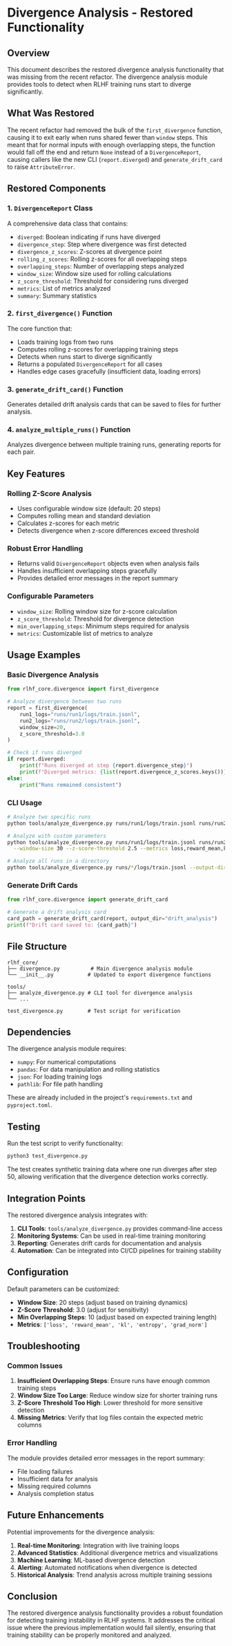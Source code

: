 # Divergence Analysis - Restored Functionality

## Overview

This document describes the restored divergence analysis functionality that was missing from the recent refactor. The divergence analysis module provides tools to detect when RLHF training runs start to diverge significantly.

## What Was Restored

The recent refactor had removed the bulk of the `first_divergence` function, causing it to exit early when runs shared fewer than `window` steps. This meant that for normal inputs with enough overlapping steps, the function would fall off the end and return `None` instead of a `DivergenceReport`, causing callers like the new CLI (`report.diverged`) and `generate_drift_card` to raise `AttributeError`.

## Restored Components

### 1. `DivergenceReport` Class

A comprehensive data class that contains:
- `diverged`: Boolean indicating if runs have diverged
- `divergence_step`: Step where divergence was first detected
- `divergence_z_scores`: Z-scores at divergence point
- `rolling_z_scores`: Rolling z-scores for all overlapping steps
- `overlapping_steps`: Number of overlapping steps analyzed
- `window_size`: Window size used for rolling calculations
- `z_score_threshold`: Threshold for considering runs diverged
- `metrics`: List of metrics analyzed
- `summary`: Summary statistics

### 2. `first_divergence()` Function

The core function that:
- Loads training logs from two runs
- Computes rolling z-scores for overlapping training steps
- Detects when runs start to diverge significantly
- Returns a populated `DivergenceReport` for all cases
- Handles edge cases gracefully (insufficient data, loading errors)

### 3. `generate_drift_card()` Function

Generates detailed drift analysis cards that can be saved to files for further analysis.

### 4. `analyze_multiple_runs()` Function

Analyzes divergence between multiple training runs, generating reports for each pair.

## Key Features

### Rolling Z-Score Analysis
- Uses configurable window size (default: 20 steps)
- Computes rolling mean and standard deviation
- Calculates z-scores for each metric
- Detects divergence when z-score differences exceed threshold

### Robust Error Handling
- Returns valid `DivergenceReport` objects even when analysis fails
- Handles insufficient overlapping steps gracefully
- Provides detailed error messages in the report summary

### Configurable Parameters
- `window_size`: Rolling window size for z-score calculation
- `z_score_threshold`: Threshold for divergence detection
- `min_overlapping_steps`: Minimum steps required for analysis
- `metrics`: Customizable list of metrics to analyze

## Usage Examples

### Basic Divergence Analysis

```python
from rlhf_core.divergence import first_divergence

# Analyze divergence between two runs
report = first_divergence(
    run1_logs="runs/run1/logs/train.jsonl",
    run2_logs="runs/run2/logs/train.jsonl",
    window_size=20,
    z_score_threshold=3.0
)

# Check if runs diverged
if report.diverged:
    print(f"Runs diverged at step {report.divergence_step}")
    print(f"Diverged metrics: {list(report.divergence_z_scores.keys())}")
else:
    print("Runs remained consistent")
```

### CLI Usage

```bash
# Analyze two specific runs
python tools/analyze_divergence.py runs/run1/logs/train.jsonl runs/run2/logs/train.jsonl

# Analyze with custom parameters
python tools/analyze_divergence.py runs/run1/logs/train.jsonl runs/run2/logs/train.jsonl \
  --window-size 30 --z-score-threshold 2.5 --metrics loss,reward_mean,kl

# Analyze all runs in a directory
python tools/analyze_divergence.py runs/*/logs/train.jsonl --output-dir drift_analysis
```

### Generate Drift Cards

```python
from rlhf_core.divergence import generate_drift_card

# Generate a drift analysis card
card_path = generate_drift_card(report, output_dir="drift_analysis")
print(f"Drift card saved to: {card_path}")
```

## File Structure

```
rlhf_core/
├── divergence.py          # Main divergence analysis module
└── __init__.py           # Updated to export divergence functions

tools/
├── analyze_divergence.py # CLI tool for divergence analysis
└── ...

test_divergence.py        # Test script for verification
```

## Dependencies

The divergence analysis module requires:
- `numpy`: For numerical computations
- `pandas`: For data manipulation and rolling statistics
- `json`: For loading training logs
- `pathlib`: For file path handling

These are already included in the project's `requirements.txt` and `pyproject.toml`.

## Testing

Run the test script to verify functionality:

```bash
python3 test_divergence.py
```

The test creates synthetic training data where one run diverges after step 50, allowing verification that the divergence detection works correctly.

## Integration Points

The restored divergence analysis integrates with:

1. **CLI Tools**: `tools/analyze_divergence.py` provides command-line access
2. **Monitoring Systems**: Can be used in real-time training monitoring
3. **Reporting**: Generates drift cards for documentation and analysis
4. **Automation**: Can be integrated into CI/CD pipelines for training stability

## Configuration

Default parameters can be customized:

- **Window Size**: 20 steps (adjust based on training dynamics)
- **Z-Score Threshold**: 3.0 (adjust for sensitivity)
- **Min Overlapping Steps**: 10 (adjust based on expected training length)
- **Metrics**: `['loss', 'reward_mean', 'kl', 'entropy', 'grad_norm']`

## Troubleshooting

### Common Issues

1. **Insufficient Overlapping Steps**: Ensure runs have enough common training steps
2. **Window Size Too Large**: Reduce window size for shorter training runs
3. **Z-Score Threshold Too High**: Lower threshold for more sensitive detection
4. **Missing Metrics**: Verify that log files contain the expected metric columns

### Error Handling

The module provides detailed error messages in the report summary:
- File loading failures
- Insufficient data for analysis
- Missing required columns
- Analysis completion status

## Future Enhancements

Potential improvements for the divergence analysis:

1. **Real-time Monitoring**: Integration with live training loops
2. **Advanced Statistics**: Additional divergence metrics and visualizations
3. **Machine Learning**: ML-based divergence detection
4. **Alerting**: Automated notifications when divergence is detected
5. **Historical Analysis**: Trend analysis across multiple training sessions

## Conclusion

The restored divergence analysis functionality provides a robust foundation for detecting training instability in RLHF systems. It addresses the critical issue where the previous implementation would fail silently, ensuring that training stability can be properly monitored and analyzed.